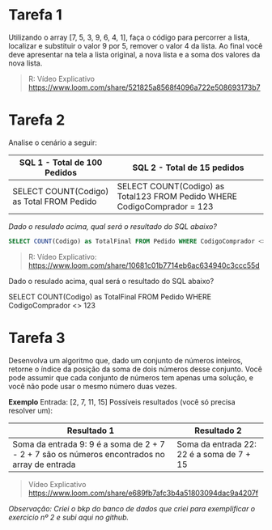 # **Tarefa 1**

Utilizando o array [7, 5, 3, 9, 6, 4, 1], faça o código para percorrer a lista, localizar e substituir o valor 9 por 5, remover o valor 4 da lista. Ao final você deve apresentar na tela a lista original, a nova lista e a soma dos valores da nova lista.
 > R: Vídeo Explicativo https://www.loom.com/share/521825a8568f4096a722e508693173b7

# **Tarefa 2**

Analise o cenário a seguir:

| **SQL 1 - Total de 100 Pedidos**  | **SQL 2 - Total de 15 pedidos**  |
| ------------ | ------------ |
|  SELECT COUNT(Codigo) as Total FROM Pedido  | SELECT COUNT(Codigo) as Total123 FROM Pedido WHERE CodigoComprador = 123

_Dado o resulado acima, qual será o resultado do SQL abaixo?_

```sql
SELECT COUNT(Codigo) as TotalFinal FROM Pedido WHERE CodigoComprador <> 123
```

> R: Vídeo Explicativo: https://www.loom.com/share/10681c01b7714eb6ac634940c3ccc55d





Dado o resulado acima, qual será o resultado do SQL abaixo?

SELECT COUNT(Codigo) as TotalFinal FROM Pedido WHERE CodigoComprador <> 123

# **Tarefa 3**

Desenvolva um algoritmo que, dado um conjunto de números inteiros, retorne o índice da posição da soma de dois números desse conjunto. Você pode assumir que cada conjunto de números tem apenas uma solução, e você não pode usar o mesmo número duas vezes. 

**Exemplo**
Entrada: [2, 7, 11, 15]
Possíveis resultados (você só precisa resolver um):


| Resultado 1  | Resultado 2  |
| ------------ | ------------ |
| Soma da entrada 9: 9 é a soma de 2 + 7 - 2 + 7 são os números encontrados no array de entrada | Soma da entrada 22: 22 é a soma de 7 + 15  |

> Vídeo Explicativo
https://www.loom.com/share/e689fb7afc3b4a51803094dac9a4207f


_Observação: Criei o bkp do banco de dados que criei para exemplificar o exercicio nº 2 e subi aqui no github._

